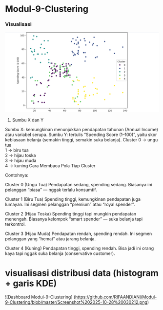 # Modul-9-Clustering
###  Visualisasi

![Dashboard Auto-MPG](https://github.com/RIFAANDIANI/Modul-9-Clustering/blob/master/Screenshot%202025-10-28%20024241.png)
1. Sumbu X dan Y

Sumbu X: kemungkinan menunjukkan pendapatan tahunan (Annual Income) atau variabel serupa.
Sumbu Y: tertulis “Spending Score (1–100)”, yaitu skor kebiasaan belanja (semakin tinggi, semakin suka belanja).
Cluster
0 → ungu tua  
1 → biru tua  
2 → hijau toska  
3 → hijau muda  
4 → kuning
Cara Membaca Pola Tiap Cluster

Contohnya:

Cluster 0 (Ungu Tua)
Pendapatan sedang, spending sedang. Biasanya ini pelanggan “biasa” — nggak terlalu konsumtif.

Cluster 1 (Biru Tua)
Spending tinggi, kemungkinan pendapatan juga lumayan. Ini segmen pelanggan “premium” atau “royal spender”.

Cluster 2 (Hijau Toska)
Spending tinggi tapi mungkin pendapatan menengah. Biasanya kelompok “smart spender” — suka belanja tapi terkontrol.

Cluster 3 (Hijau Muda)
Pendapatan rendah, spending rendah. Ini segmen pelanggan yang “hemat” atau jarang belanja.

Cluster 4 (Kuning)
Pendapatan tinggi, spending rendah. Bisa jadi ini orang kaya tapi nggak suka belanja (conservative customer).

# visualisasi distribusi data (histogram + garis KDE)

![Dashboard Modul-9-Clustering] (https://github.com/RIFAANDIANI/Modul-9-Clustering/blob/master/Screenshot%202025-10-28%20030212.png)
